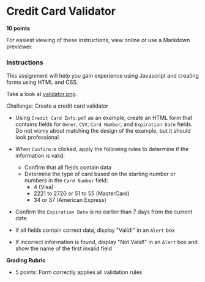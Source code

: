 # Credit Card Validator

**10 points**

For easiest viewing of these instructions, view online or use a Markdown previewer.

### Instructions

This assignment will help you gain experience using Javascript and creating forms using HTML and CSS.

Take a look at [validator.png](validator.png).

Challenge: Create a credit card validator 

* Using `Credit Card Info.pdf` as an example, create an HTML form that contains fields for `Owner`, `CVV`, `Card Number`, and `Expiration Date` fields. Do not worry about matching the design of the example, but it should look professional. 

* When `Confirm` is clicked, apply the following rules to determine if the information is valid:
  * Confirm that all fields contain data
  * Determine the type of card based on the starting number or numbers in the `Card Number` field:
    * 4 (Visa)
    * 2221 to 2720 or 51 to 55 (MasterCard)
    * 34 or 37 (American Express)
* Confirm the `Expiration Date` is no earlier than 7 days from the current date.

* If all fields contain correct data, display "Valid!" in an `Alert` box
* If incorrect information is found, display "Not Valid!" in an `Alert` box and show the name of the first invalid field

**Grading Rubric**

* 5 points: Form correctly applies all validation rules
 
